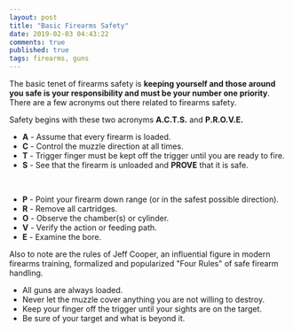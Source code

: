 ```yaml
---
layout: post
title: "Basic Firearms Safety"
date: 2019-02-03 04:43:22
comments: true
published: true
tags: firearms, guns
---
```


The basic tenet of firearms safety is **keeping yourself and those around you safe is your responsibility and must be your number one priority**. There are a few acronyms out there related to firearms safety.

Safety begins with these two acronyms **A.C.T.S.** and **P.R.O.V.E.**

* **A** - Assume that every firearm is loaded.
* **C** - Control the muzzle direction at all times.
* **T** - Trigger finger must be kept off the trigger until you are ready to fire.
* **S** - See that the firearm is unloaded and **PROVE** that it is safe.

<br>

* **P** - Point your firearm down range (or in the safest possible direction).
* **R** - Remove all cartridges.
* **O** - Observe the chamber(s) or cylinder.
* **V** - Verify the action or feeding path.
* **E** - Examine the bore.

Also to note are the rules of Jeff Cooper, an influential figure in modern firearms training, formalized and popularized "Four Rules" of safe firearm handling. 

* All guns are always loaded.
* Never let the muzzle cover anything you are not willing to destroy.
* Keep your finger off the trigger until your sights are on the target.
* Be sure of your target and what is beyond it.

<br><br>

